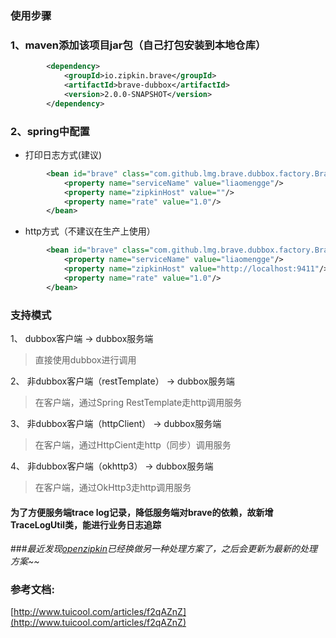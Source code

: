 ### **使用步骤**

### 1、maven添加该项目jar包（自己打包安装到本地仓库）
```xml
        <dependency>
            <groupId>io.zipkin.brave</groupId>
            <artifactId>brave-dubbox</artifactId>
            <version>2.0.0-SNAPSHOT</version>
        </dependency>
```

### 2、spring中配置
    
   * 打印日志方式(建议)
```xml
        <bean id="brave" class="com.github.lmg.brave.dubbox.factory.BraveFactoryBean">
            <property name="serviceName" value="liaomengge"/>
            <property name="zipkinHost" value=""/>
            <property name="rate" value="1.0"/>
        </bean>
```
   * http方式（不建议在生产上使用）
```xml
        <bean id="brave" class="com.github.lmg.brave.dubbox.factory.BraveFactoryBean">
            <property name="serviceName" value="liaomengge"/>
            <property name="zipkinHost" value="http://localhost:9411"/>
            <property name="rate" value="1.0"/>
        </bean>
```

### **支持模式**

 1、 dubbox客户端 -> dubbox服务端

> 直接使用dubbox进行调用

 2、 非dubbox客户端（restTemplate） -> dubbox服务端

> 在客户端，通过Spring RestTemplate走http调用服务

 3、 非dubbox客户端（httpClient） -> dubbox服务端

> 在客户端，通过HttpCient走http（同步）调用服务

 4、 非dubbox客户端（okhttp3） -> dubbox服务端
> 在客户端，通过OkHttp3走http调用服务

#### 为了方便服务端trace log记录，降低服务端对brave的依赖，故新增TraceLogUtil类，能进行业务日志追踪

###*最近发现[openzipkin](https://github.com/openzipkin/brave)已经换做另一种处理方案了，之后会更新为最新的处理方案~~*
 
### 参考文档:
[http://www.tuicool.com/articles/f2qAZnZ](http://www.tuicool.com/articles/f2qAZnZ)
